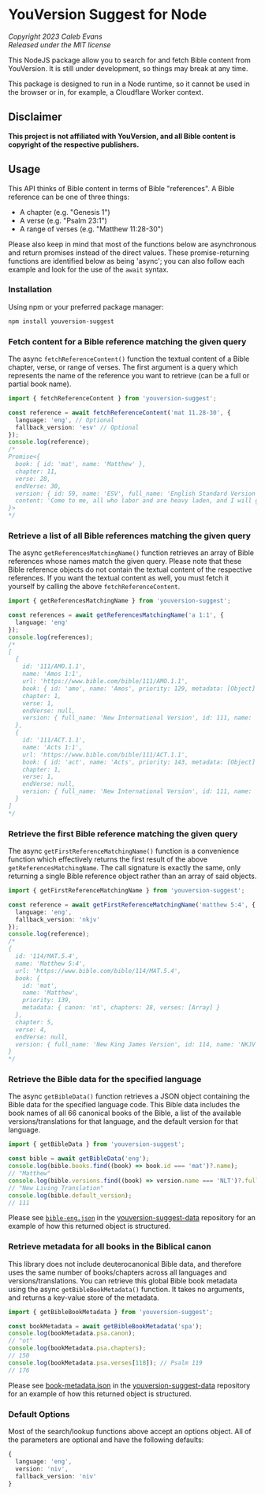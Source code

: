 # YouVersion Suggest for Node

_Copyright 2023 Caleb Evans_  
_Released under the MIT license_

This NodeJS package allow you to search for and fetch Bible content from
YouVersion. It is still under development, so things may break at any time.

This package is designed to run in a Node runtime, so it cannot be used in the
browser or in, for example, a Cloudflare Worker context.

## Disclaimer

**This project is not affiliated with YouVersion, and all Bible content is
copyright of the respective publishers.**

## Usage

This API thinks of Bible content in terms of Bible "references". A Bible
reference can be one of three things:

- A chapter (e.g. "Genesis 1")
- A verse (e.g. "Psalm 23:1")
- A range of verses (e.g. "Matthew 11:28-30")

Please also keep in mind that most of the functions below are asynchronous and
return promises instead of the direct values. These promise-returning functions
are identified below as being 'async'; you can also follow each example and look
for the use of the `await` syntax.

### Installation

Using npm or your preferred package manager:

```sh
npm install youversion-suggest
```

### Fetch content for a Bible reference matching the given query

The async `fetchReferenceContent()` function the textual content of a Bible
chapter, verse, or range of verses. The first argument is a query which
represents the name of the reference you want to retrieve (can be a full or
partial book name).

```ts
import { fetchReferenceContent } from 'youversion-suggest';

const reference = await fetchReferenceContent('mat 11.28-30', {
  language: 'eng', // Optional
  fallback_version: 'esv' // Optional
});
console.log(reference);
/*
Promise<{
  book: { id: 'mat', name: 'Matthew' },
  chapter: 11,
  verse: 28,
  endVerse: 30,
  version: { id: 59, name: 'ESV', full_name: 'English Standard Version 2016' },
  content: 'Come to me, all who labor and are heavy laden, and I will give you rest. Take my yoke upon you, and learn from me, for I am gentle and lowly in heart, and you will find rest for your souls. For my yoke is easy, and my burden is light.'
}>
*/
```

### Retrieve a list of all Bible references matching the given query

The async `getReferencesMatchingName()` function retrieves an array of Bible
references whose names match the given query. Please note that these Bible
reference objects do not contain the textual content of the respective
references. If you want the textual content as well, you must fetch it yourself
by calling the above `fetchReferenceContent`.

```ts
import { getReferencesMatchingName } from 'youversion-suggest';

const references = await getReferencesMatchingName('a 1:1', {
  language: 'eng'
});
console.log(references);
/*
[
  {
    id: '111/AMO.1.1',
    name: 'Amos 1:1',
    url: 'https://www.bible.com/bible/111/AMO.1.1',
    book: { id: 'amo', name: 'Amos', priority: 129, metadata: [Object] },
    chapter: 1,
    verse: 1,
    endVerse: null,
    version: { full_name: 'New International Version', id: 111, name: 'NIV' }
  },
  {
    id: '111/ACT.1.1',
    name: 'Acts 1:1',
    url: 'https://www.bible.com/bible/111/ACT.1.1',
    book: { id: 'act', name: 'Acts', priority: 143, metadata: [Object] },
    chapter: 1,
    verse: 1,
    endVerse: null,
    version: { full_name: 'New International Version', id: 111, name: 'NIV' }
  }
]
*/
```

### Retrieve the first Bible reference matching the given query

The async `getFirstReferenceMatchingName()` function is a convenience function which
effectively returns the first result of the above `getReferencesMatchingName`.
The call signature is exactly the same, only returning a single Bible reference
object rather than an array of said objects.

```ts
import { getFirstReferenceMatchingName } from 'youversion-suggest';

const reference = await getFirstReferenceMatchingName('matthew 5:4', {
  language: 'eng',
  fallback_version: 'nkjv'
});
console.log(reference);
/*
{
  id: '114/MAT.5.4',
  name: 'Matthew 5:4',
  url: 'https://www.bible.com/bible/114/MAT.5.4',
  book: {
    id: 'mat',
    name: 'Matthew',
    priority: 139,
    metadata: { canon: 'nt', chapters: 28, verses: [Array] }
  },
  chapter: 5,
  verse: 4,
  endVerse: null,
  version: { full_name: 'New King James Version', id: 114, name: 'NKJV' }
}
*/
```

### Retrieve the Bible data for the specified language

The async `getBibleData()` function retrieves a JSON object containing the Bible
data for the specified language code. This Bible data includes the book names of
all 66 canonical books of the Bible, a list of the available
versions/translations for that language, and the default version for that
language.

```ts
import { getBibleData } from 'youversion-suggest';

const bible = await getBibleData('eng');
console.log(bible.books.find((book) => book.id === 'mat')?.name);
// "Matthew"
console.log(bible.versions.find((book) => version.name === 'NLT')?.full_name);
// "New Living Translation"
console.log(bible.default_version);
// 111
```

Please see [`bible-eng.json`][bible-json-example] in the
[youversion-suggest-data][yvs-data] repository for an example of how this
returned object is structured.

[bible-json-example]: https://github.com/caleb531/youversion-suggest-data/blob/main/bible/bible-eng.json

### Retrieve metadata for all books in the Biblical canon

This library does not include deuterocanonical Bible data, and therefore uses
the same number of books/chapters across all languages and
versions/translations. You can retrieve this global Bible book metadata using
the async `getBibleBookMetadata()` function. It takes no arguments, and returns
a key-value store of the metadata.

```ts
import { getBibleBookMetadata } from 'youversion-suggest';

const bookMetadata = await getBibleBookMetadata('spa');
console.log(bookMetadata.psa.canon);
// "ot"
console.log(bookMetadata.psa.chapters);
// 150
console.log(bookMetadata.psa.verses[118]); // Psalm 119
// 176
```

Please see [book-metadata.json][bible-book-metadata-json] in the
[youversion-suggest-data][yvs-data] repository for an example of how this
returned object is structured.

[bible-book-metadata-json]: https://github.com/caleb531/youversion-suggest-data/blob/main/bible/book-metadata.json
[yvs-data]: https://github.com/caleb531/youversion-suggest-data

### Default Options

Most of the search/lookup functions above accept an options object. All of the
parameters are optional and have the following defaults:

```ts
{
  language: 'eng',
  version: 'niv',
  fallback_version: 'niv'
}
```
